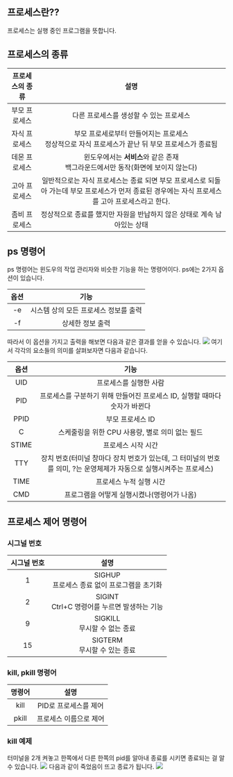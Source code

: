 ## 프로세스란??
프로세스는 실행 중인 프로그램을 뜻합니다.

## 프로세스의 종류
|프로세스의 종류|설명|
|:--:|:--:|
|부모 프로세스|다른 프로세스를 생성할 수 있는 프로세스|
|자식 프로세스|부모 프로세로부터 만들어지는 프로세스 <br> 정상적으로 자식 프로세스가 끝난 뒤 부모 프로세스가 종료됨|
|데몬 프로세스|윈도우에서는 **서비스**와 같은 존재<br> 백그라운드에서만 동작(화면에 보이지 않는다)|
|고아 프로세스|일반적으로는 자식 프로세스는 종료 되면 부모 프로세스로 되돌아 가는데 부모 프로세스가 먼저 종료된 경우에는 자식 프로세스를 고아 프로세스라고 한다.|
|좀비 프로세스|정상적으로 종료를 했지만 자원을 반납하지 않은 상태로 계속 남아있는 상태|

## ps 명령어
ps 명령어는 윈도우의 작업 관리자와 비슷한 기능을 하는 명령어이다. ps에는 2가지 옵션이 있습니다.
>
|옵션|기능|
|:--:|:--:|
|-e|시스템 상의 모든 프로세스 정보를 출력|
|-f|상세한 정보 출력|

따라서 이 옵션을 가지고 출력을 해보면 다음과 같은 결과를 얻을 수 있습니다.
![](https://images.velog.io/images/minseok0818/post/04518a3d-8dca-4022-aeae-d13be2c4b54d/image.png)
여기서 각각의 요소들의 의미를 살펴보자면 다음과 같습니다.

|옵션|기능|
|:--:|:--:|
|UID | 프로세스를 실행한 사람|
|PID | 프로세스를 구분하기 위해 만들어진 프로세스 ID, 실행할 때마다 숫자가 바뀐다|
|PPID | 부모 프로세스 ID|
|C  | 스케줄링을 위한 CPU 사용량, 별로 의미 없는 필드|
|STIME | 프로세스 시작 시간|
|TTY | 장치 번호(터미널 창마다 장치 번호가 있는데, 그 터미널의 번호를 의미, ?는 운영체제가 자동으로 실행시켜주는 프로세스)|
|TIME | 프로세스 누적 실행 시간|
|CMD | 프로그램을 어떻게 실행시켰나(명령어가 나옴)|


## 프로세스 제어 명령어
### 시그널 번호
|시그널 번호|설명|
|:--:|:--:|
|1|SIGHUP<br>프로세스 종료 없이 프로그램을 초기화|
|2|SIGINT<br>Ctrl+C 명령어를 누르면 발생하는 기능|
|9|SIGKILL<br> 무시할 수 없는 종료|
|15|SIGTERM<br>무시할 수 있는 종료|

### kill, pkill 명령어
|명령어|설명|
|:--:|:--:|
|kill|PID로 프로세스를 제어|
|pkill|프로세스 이름으로 제어|
### kill 예제
터미널을 2개 켜놓고 한쪽에서 다른 한쪽의 pid를 알아내 종료를 시키면 종료되는 걸 알 수 있습니다.
![](https://images.velog.io/images/minseok0818/post/fc125db2-ee4d-4283-b529-5fc76b60b2ae/image.png)
다음과 같이 죽었음이 뜨고 종료가 됩니다.
![](https://images.velog.io/images/minseok0818/post/fe36fada-13cf-47da-afa5-7287e26cf70f/image.png)
